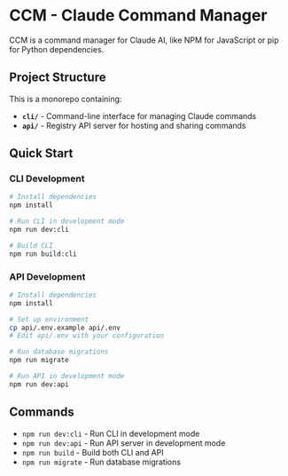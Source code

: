 # CCM - Claude Command Manager

CCM is a command manager for Claude AI, like NPM for JavaScript or pip for Python dependencies.

## Project Structure

This is a monorepo containing:

- **`cli/`** - Command-line interface for managing Claude commands
- **`api/`** - Registry API server for hosting and sharing commands

## Quick Start

### CLI Development
```bash
# Install dependencies
npm install

# Run CLI in development mode
npm run dev:cli

# Build CLI
npm run build:cli
```

### API Development
```bash
# Install dependencies
npm install

# Set up environment
cp api/.env.example api/.env
# Edit api/.env with your configuration

# Run database migrations
npm run migrate

# Run API in development mode
npm run dev:api
```

## Commands

- `npm run dev:cli` - Run CLI in development mode
- `npm run dev:api` - Run API server in development mode
- `npm run build` - Build both CLI and API
- `npm run migrate` - Run database migrations
